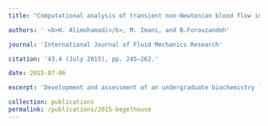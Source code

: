 ```yaml
---
title: "Computational analysis of transient non-Newtonian blood flow in magnetic targeting drug delivery in stenosed carotid bifurcationartery [[pdf]](http://www.dl.begellhouse.com/journals/71cb29ca5b40f8f8,304222ec597a09e9,4659173124a8152d.html)"

authors: ' <b>H. Alimohamadi</b>, M. Imani, and B.Forouzandeh'

journal: 'International Journal of Fluid Mechanics Research'

citation: '43.4 (July 2015), pp. 245–262.'

date: 2015-07-06

excerpt: 'Development and assessment of an undergraduate biochemistry laboratory course seeking to &quot;teach science like we do science&quot;.'

collection: publications
permalink: /publications/2015-begelhouse
---
```


